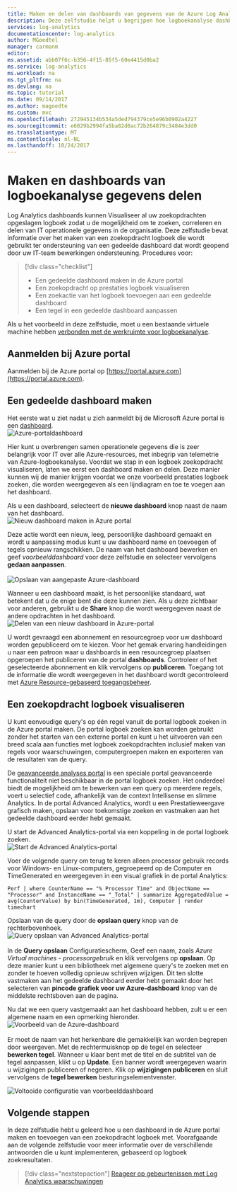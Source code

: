```yaml
---
title: Maken en delen van dashboards van gegevens van de Azure Log Analytics | Microsoft Docs
description: Deze zelfstudie helpt u begrijpen hoe logboekanalyse dashboards Visualiseer al uw zoekopdrachten opgeslagen logboek zodat u een identiteitsonderdelen om weer te geven van uw omgeving.
services: log-analytics
documentationcenter: log-analytics
author: MGoedtel
manager: carmonm
editor: 
ms.assetid: abb07f6c-b356-4f15-85f5-60e4415d0ba2
ms.service: log-analytics
ms.workload: na
ms.tgt_pltfrm: na
ms.devlang: na
ms.topic: tutorial
ms.date: 09/14/2017
ms.author: magoedte
ms.custom: mvc
ms.openlocfilehash: 272945134b534a5ded794379ce5e96b0902a4227
ms.sourcegitcommit: e6029b2994fa5ba82d0ac72b264879c3484e3dd0
ms.translationtype: MT
ms.contentlocale: nl-NL
ms.lasthandoff: 10/24/2017
---
```

# <a name="create-and-share-dashboards-of-log-analytics-data"></a>Maken en dashboards van logboekanalyse gegevens delen

Log Analytics dashboards kunnen Visualiseer al uw zoekopdrachten opgeslagen logboek zodat u de mogelijkheid om te zoeken, correleren en delen van IT operationele gegevens in de organisatie.  Deze zelfstudie bevat informatie over het maken van een zoekopdracht logboek die wordt gebruikt ter ondersteuning van een gedeelde dashboard dat wordt geopend door uw IT-team bewerkingen ondersteuning.  Procedures voor:

> [!div class="checklist"]
> * Een gedeelde dashboard maken in de Azure portal
> * Een zoekopdracht op prestaties logboek visualiseren 
> * Een zoekactie van het logboek toevoegen aan een gedeelde dashboard 
> * Een tegel in een gedeelde dashboard aanpassen

Als u het voorbeeld in deze zelfstudie, moet u een bestaande virtuele machine hebben [verbonden met de werkruimte voor logboekanalyse](log-analytics-quick-collect-azurevm.md).  
 
## <a name="log-in-to-azure-portal"></a>Aanmelden bij Azure portal
Aanmelden bij de Azure portal op [https://portal.azure.com](https://portal.azure.com). 

## <a name="create-a-shared-dashboard"></a>Een gedeelde dashboard maken

Het eerste wat u ziet nadat u zich aanmeldt bij de Microsoft Azure portal is een [dashboard](../azure-portal/azure-portal-dashboards.md).<br> ![Azure-portaldashboard](media/log-analytics-tutorial-dashboards/log-analytics-portal-dashboard.png)

Hier kunt u overbrengen samen operationele gegevens die is zeer belangrijk voor IT over alle Azure-resources, met inbegrip van telemetrie van Azure-logboekanalyse.  Voordat we stap in een logboek zoekopdracht visualiseren, laten we eerst een dashboard maken en delen.  Deze manier kunnen wij de manier krijgen voordat we onze voorbeeld prestaties logboek zoeken, die worden weergegeven als een lijndiagram en toe te voegen aan het dashboard.  

Als u een dashboard, selecteert de **nieuwe dashboard** knop naast de naam van het dashboard.<br> ![Nieuw dashboard maken in Azure portal](media/log-analytics-tutorial-dashboards/log-analytics-create-dashboard-01.png)

Deze actie wordt een nieuw, leeg, persoonlijke dashboard gemaakt en wordt u aanpassing modus kunt u uw dashboard name en toevoegen of tegels opnieuw rangschikken. De naam van het dashboard bewerken en geef *voorbeelddashboard* voor deze zelfstudie en selecteer vervolgens **gedaan aanpassen**.<br><br> ![Opslaan van aangepaste Azure-dashboard](media/log-analytics-tutorial-dashboards/log-analytics-create-dashboard-02.png)

Wanneer u een dashboard maakt, is het persoonlijke standaard, wat betekent dat u de enige bent die deze kunnen zien. Als u deze zichtbaar voor anderen, gebruikt u de **Share** knop die wordt weergegeven naast de andere opdrachten in het dashboard.<br> ![Delen van een nieuw dashboard in Azure-portal](media/log-analytics-tutorial-dashboards/log-analytics-share-dashboard.png) 

U wordt gevraagd een abonnement en resourcegroep voor uw dashboard worden gepubliceerd om te kiezen. Voor het gemak ervaring handleidingen u naar een patroon waar u dashboards in een resourcegroep plaatsen opgeroepen het publiceren van de portal **dashboards**.  Controleer of het geselecteerde abonnement en klik vervolgens op **publiceren**.  Toegang tot de informatie die wordt weergegeven in het dashboard wordt gecontroleerd met [Azure Resource-gebaseerd toegangsbeheer](../active-directory/role-based-access-control-configure.md).   

## <a name="visualize-a-log-search"></a>Een zoekopdracht logboek visualiseren

U kunt eenvoudige query's op één regel vanuit de portal logboek zoeken in de Azure portal maken. De portal logboek zoeken kan worden gebruikt zonder het starten van een externe portal en kunt u het uitvoeren van een breed scala aan functies met logboek zoekopdrachten inclusief maken van regels voor waarschuwingen, computergroepen maken en exporteren van de resultaten van de query. 

De [geavanceerde analyses portal](https://docs.loganalytics.io/docs/Learn/Getting-Started/Getting-started-with-the-Analytics-portal) is een speciale portal geavanceerde functionaliteit niet beschikbaar in de portal logboek zoeken. Het onderdeel biedt de mogelijkheid om te bewerken van een query op meerdere regels, voert u selectief code, afhankelijk van de context Intellisense en slimme Analytics. In de portal Advanced Analytics, wordt u een Prestatieweergave grafisch maken, opslaan voor toekomstige zoeken en vastmaken aan het gedeelde dashboard eerder hebt gemaakt.   

U start de Advanced Analytics-portal via een koppeling in de portal logboek zoeken.<br> ![Start de Advanced Analytics-portal](media/log-analytics-tutorial-dashboards/log-analytics-advancedportal-01.png)

Voer de volgende query om terug te keren alleen processor gebruik records voor Windows- en Linux-computers, gegroepeerd op de Computer en TimeGenerated en weergegeven in een visual grafiek in de portal Analytics:

```
Perf | where CounterName == "% Processor Time" and ObjectName == "Processor" and InstanceName == "_Total" | summarize AggregatedValue = avg(CounterValue) by bin(TimeGenerated, 1m), Computer | render timechart
```

Opslaan van de query door de **opslaan query** knop van de rechterbovenhoek.<br> ![Query opslaan van Advanced Analytics-portal](media/log-analytics-tutorial-dashboards/log-analytics-advancedportal-02.png)<br><br> In de **Query opslaan** Configuratiescherm, Geef een naam, zoals *Azure Virtual machines - processorgebruik* en klik vervolgens op **opslaan**.  Op deze manier kunt u een bibliotheek met algemene query's te zoeken met en zonder te hoeven volledig opnieuw schrijven wijzigen.  Dit ten slotte vastmaken aan het gedeelde dashboard eerder hebt gemaakt door het selecteren van **pincode grafiek voor uw Azure-dashboard** knop van de middelste rechtsboven aan de pagina.  

Nu dat we een query vastgemaakt aan het dashboard hebben, zult u er een algemene naam en een opmerking hieronder.<br> ![Voorbeeld van de Azure-dashboard](media/log-analytics-tutorial-dashboards/log-analytics-modify-dashboard-01.png)<br><br>  Er moet de naam van het herkenbare die gemakkelijk kan worden begrepen door weergeven.  Met de rechtermuisknop op de tegel en selecteer **bewerken tegel**.  Wanneer u klaar bent met de titel en de subtitel van de tegel aanpassen, klikt u op **Update**.  Een banner wordt weergegeven waarin u wijzigingen publiceren of negeren.  Klik op **wijzigingen publiceren** en sluit vervolgens de **tegel bewerken** besturingselementvenster.  

![Voltooide configuratie van voorbeelddashboard](media/log-analytics-tutorial-dashboards/log-analytics-modify-dashboard-02.png)

## <a name="next-steps"></a>Volgende stappen
In deze zelfstudie hebt u geleerd hoe u een dashboard in de Azure portal maken en toevoegen van een zoekopdracht logboek met.  Voorafgaande aan de volgende zelfstudie voor meer informatie over de verschillende antwoorden die u kunt implementeren, gebaseerd op logboek zoekresultaten.  

> [!div class="nextstepaction"]
> [Reageer op gebeurtenissen met Log Analytics waarschuwingen](log-analytics-tutorial-response.md)